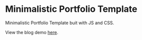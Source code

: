 # Minimalistic Portfolio Template

Minimalistic Portfolio Template buit with JS and CSS.

View the blog demo [here](https://minimalistic-portfolio.alanmaccormack.com).